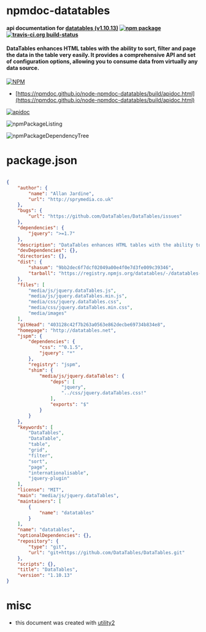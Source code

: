 # npmdoc-datatables

#### api documentation for  [datatables (v1.10.13)](http://datatables.net)  [![npm package](https://img.shields.io/npm/v/npmdoc-datatables.svg?style=flat-square)](https://www.npmjs.org/package/npmdoc-datatables) [![travis-ci.org build-status](https://api.travis-ci.org/npmdoc/node-npmdoc-datatables.svg)](https://travis-ci.org/npmdoc/node-npmdoc-datatables)

#### DataTables enhances HTML tables with the ability to sort, filter and page the data in the table very easily. It provides a comprehensive API and set of configuration options, allowing you to consume data from virtually any data source.

[![NPM](https://nodei.co/npm/datatables.png?downloads=true&downloadRank=true&stars=true)](https://www.npmjs.com/package/datatables)

- [https://npmdoc.github.io/node-npmdoc-datatables/build/apidoc.html](https://npmdoc.github.io/node-npmdoc-datatables/build/apidoc.html)

[![apidoc](https://npmdoc.github.io/node-npmdoc-datatables/build/screenCapture.buildCi.browser.%252Ftmp%252Fbuild%252Fapidoc.html.png)](https://npmdoc.github.io/node-npmdoc-datatables/build/apidoc.html)

![npmPackageListing](https://npmdoc.github.io/node-npmdoc-datatables/build/screenCapture.npmPackageListing.svg)

![npmPackageDependencyTree](https://npmdoc.github.io/node-npmdoc-datatables/build/screenCapture.npmPackageDependencyTree.svg)



# package.json

```json

{
    "author": {
        "name": "Allan Jardine",
        "url": "http://sprymedia.co.uk"
    },
    "bugs": {
        "url": "https://github.com/DataTables/DataTables/issues"
    },
    "dependencies": {
        "jquery": ">=1.7"
    },
    "description": "DataTables enhances HTML tables with the ability to sort, filter and page the data in the table very easily. It provides a comprehensive API and set of configuration options, allowing you to consume data from virtually any data source.",
    "devDependencies": {},
    "directories": {},
    "dist": {
        "shasum": "9bb2dec6f7dcf02049a00e4f0e7d3fe009c39346",
        "tarball": "https://registry.npmjs.org/datatables/-/datatables-1.10.13.tgz"
    },
    "files": [
        "media/js/jquery.dataTables.js",
        "media/js/jquery.dataTables.min.js",
        "media/css/jquery.dataTables.css",
        "media/css/jquery.dataTables.min.css",
        "media/images"
    ],
    "gitHead": "403128c42f7b263a0563e862decbe69734b834e8",
    "homepage": "http://datatables.net",
    "jspm": {
        "dependencies": {
            "css": "^0.1.5",
            "jquery": "*"
        },
        "registry": "jspm",
        "shim": {
            "media/js/jquery.dataTables": {
                "deps": [
                    "jquery",
                    "../css/jquery.dataTables.css!"
                ],
                "exports": "$"
            }
        }
    },
    "keywords": [
        "DataTables",
        "DataTable",
        "table",
        "grid",
        "filter",
        "sort",
        "page",
        "internationalisable",
        "jquery-plugin"
    ],
    "license": "MIT",
    "main": "media/js/jquery.dataTables",
    "maintainers": [
        {
            "name": "datatables"
        }
    ],
    "name": "datatables",
    "optionalDependencies": {},
    "repository": {
        "type": "git",
        "url": "git+https://github.com/DataTables/DataTables.git"
    },
    "scripts": {},
    "title": "DataTables",
    "version": "1.10.13"
}
```



# misc
- this document was created with [utility2](https://github.com/kaizhu256/node-utility2)
